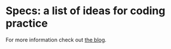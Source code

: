 # **Specs**: a list of ideas for coding practice

For more information check out [the blog](http://nxtonic.github.io/specs/).
